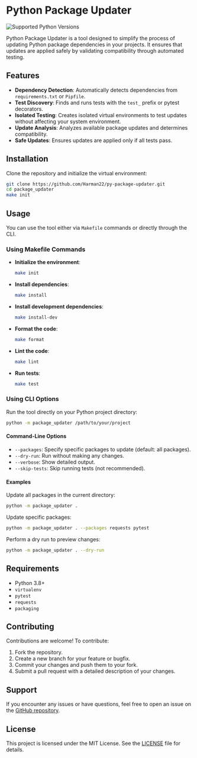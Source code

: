 # Python Package Updater

![Supported Python Versions](https://img.shields.io/badge/python-3.8%2B-blue)


Python Package Updater is a tool designed to simplify the process of updating Python package dependencies in your projects. It ensures that updates are applied safely by validating compatibility through automated testing.

## Features

- **Dependency Detection**: Automatically detects dependencies from `requirements.txt` or `Pipfile`.
- **Test Discovery**: Finds and runs tests with the `test_` prefix or pytest decorators.
- **Isolated Testing**: Creates isolated virtual environments to test updates without affecting your system environment.
- **Update Analysis**: Analyzes available package updates and determines compatibility.
- **Safe Updates**: Ensures updates are applied only if all tests pass.

## Installation

Clone the repository and initialize the virtual environment:

```bash
git clone https://github.com/Harman22/py-package-updater.git
cd package_updater
make init
```

## Usage

You can use the tool either via `Makefile` commands or directly through the CLI.

### Using Makefile Commands

- **Initialize the environment**:
  ```bash
  make init
  ```

- **Install dependencies**:
  ```bash
  make install
  ```

- **Install development dependencies**:
  ```bash
  make install-dev
  ```

- **Format the code**:
  ```bash
  make format
  ```

- **Lint the code**:
  ```bash
  make lint
  ```

- **Run tests**:
  ```bash
  make test
  ```

### Using CLI Options

Run the tool directly on your Python project directory:

```bash
python -m package_updater /path/to/your/project
```

#### Command-Line Options

- `--packages`: Specify specific packages to update (default: all packages).
- `--dry-run`: Run without making any changes.
- `--verbose`: Show detailed output.
- `--skip-tests`: Skip running tests (not recommended).

#### Examples

Update all packages in the current directory:

```bash
python -m package_updater .
```

Update specific packages:

```bash
python -m package_updater . --packages requests pytest
```

Perform a dry run to preview changes:

```bash
python -m package_updater . --dry-run
```

## Requirements

- Python 3.8+
- `virtualenv`
- `pytest`
- `requests`
- `packaging`

## Contributing

Contributions are welcome! To contribute:

1. Fork the repository.
2. Create a new branch for your feature or bugfix.
3. Commit your changes and push them to your fork.
4. Submit a pull request with a detailed description of your changes.

## Support

If you encounter any issues or have questions, feel free to open an issue on the [GitHub repository](https://github.com/Harman22/py-package-updater).

## License

This project is licensed under the MIT License. See the [LICENSE](LICENSE) file for details.